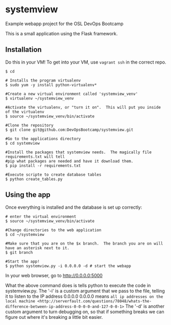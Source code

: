 systemview
==========

Example webapp project for the OSL DevOps Bootcamp

This is a small application using the Flask framework.

Installation
------------

Do this in your VM! To get into your VM, use `vagrant ssh` in the correct repo.

```
$ cd

# Installs the program virtualenv
$ sudo yum -y install python-virtualenv* 

#Create a new virtual environment called 'systemview_venv'
$ virtualenv ~/systemview_venv

#Activate the virtualenv, or "turn it on".  This will put you inside of the virtualenv
$ source ~/systemview_venv/bin/activate

#Clone the repository
$ git clone git@github.com:DevOpsBootcamp/systemview.git 

#Go to the applications directory
$ cd systemview

#Install the packages that systemview needs.  The magically file requirements.txt will tell 
#pip what packages are needed and have it download them. 
$ pip install -r requirements.txt

#Execute scripte to create database tables
$ python create_tables.py
``` 

Using the app
-------------

Once everything is installed and the database is set up correctly:

``` 
# enter the virtual environment
$ source ~/systemview_venv/bin/activate

#Change directories to the web application
$ cd ~/systemview

#Make sure that you are on the $x branch.  The branch you are on will have an asterisk next to it.
$ git branch                         

#Start the app!  
$ python systemview.py -i 0.0.0.0 -d # start the webapp
``` 

In your web browser, go to http://0.0.0.0:5000

What the above command does is tells python to execute the code in systemview.py.
The '-i' is a custom argument that we pass to the file, telling it to listen to the IP address 0.0.0.0
0.0.0.0 means `all ip addresses on the local machine <http://serverfault.com/questions/78048/whats-the-difference-between-ip-address-0-0-0-0-and-127-0-0-1>`
The '-d' is another custom argument to turn debugging on, so that if something breaks we can
figure out where it's breaking a little bit easier.

